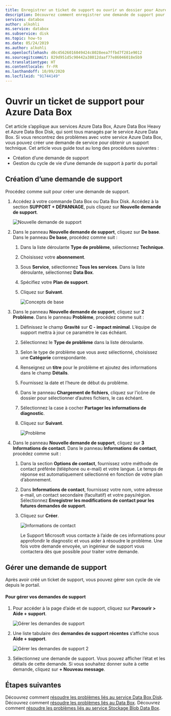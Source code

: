 ```yaml
---
title: Enregistrer un ticket de support ou ouvrir un dossier pour Azure Data Box | Microsoft Docs
description: Découvrez comment enregistrer une demande de support pour les problèmes liés à vos commandes Data Box ou Data Box Disk.
services: databox
author: alkohli
ms.service: databox
ms.subservice: disk
ms.topic: how-to
ms.date: 05/24/2019
ms.author: alkohli
ms.openlocfilehash: d0c45626016049424c8028eea7ffbd7f281e9012
ms.sourcegitcommit: 829d951d5c90442a38012daaf77e86046018e5b9
ms.translationtype: HT
ms.contentlocale: fr-FR
ms.lasthandoff: 10/09/2020
ms.locfileid: "91744149"
---
```

# <a name="open-a-support-ticket-for-azure-data-box"></a>Ouvrir un ticket de support pour Azure Data Box

Cet article s’applique aux services Azure Data Box, Azure Data Box Heavy et Azure Data Box Disk, qui sont tous managés par le service Azure Data Box. Si vous rencontrez des problèmes avec votre service Azure Data Box, vous pouvez créer une demande de service pour obtenir un support technique. Cet article vous guide tout au long des procédures suivantes :

* Création d’une demande de support
* Gestion du cycle de vie d’une demande de support à partir du portail

## <a name="create-a-support-request"></a>Création d’une demande de support

Procédez comme suit pour créer une demande de support.

1. Accédez à votre commande Data Box ou Data Box Disk. Accédez à la section **SUPPORT + DÉPANNAGE**, puis cliquez sur **Nouvelle demande de support**.

    ![Nouvelle demande de support](./media/data-box-disk-contact-microsoft-support/data-box-disk-support-request.png)

2. Dans le panneau **Nouvelle demande de support**, cliquez sur **De base**. Dans le panneau **De base**, procédez comme suit :

    1. Dans la liste déroulante **Type de problème**, sélectionnez **Technique**.
    2. Choisissez votre **abonnement**.
    3. Sous **Service**, sélectionnez **Tous les services**. Dans la liste déroulante, sélectionnez **Data Box**. 
    4. Spécifiez votre **Plan de support**.
    5. Cliquez sur **Suivant**.

        ![Concepts de base](./media/data-box-disk-contact-microsoft-support/data-box-disk-support1.png)

3. Dans le panneau **Nouvelle demande de support**, cliquez sur **2 Problème**. Dans le panneau **Problème**, procédez comme suit :

    1. Définissez le champ **Gravité** sur **C - impact minimal**. L’équipe de support mettra à jour ce paramètre le cas échéant.
    2. Sélectionnez le **Type de problème** dans la liste déroulante.
    3. Selon le type de problème que vous avez sélectionné, choisissez une **Catégorie** correspondante.
    4. Renseignez un **titre** pour le problème et ajoutez des informations dans le champ **Détails**.
    5. Fournissez la date et l’heure de début du problème.
    6. Dans le panneau **Chargement de fichiers**, cliquez sur l’icône de dossier pour sélectionner d’autres fichiers, le cas échéant.
    7. Sélectionnez la case à cocher **Partager les informations de diagnostic**.
    8. Cliquez sur **Suivant**.

       ![Problème](./media/data-box-disk-contact-microsoft-support/data-box-disk-support2.png)

4. Dans le panneau **Nouvelle demande de support**, cliquez sur **3 Informations de contact**. Dans le panneau **Informations de contact**, procédez comme suit :

   1. Dans la section **Options de contact**, fournissez votre méthode de contact préférée (téléphone ou e-mail) et votre langue. Le temps de réponse est automatiquement sélectionné en fonction de votre plan d’abonnement.
   2. Dans **Informations de contact**, fournissez votre nom, votre adresse e-mail, un contact secondaire (facultatif) et votre pays/région. Sélectionnez **Enregistrer les modifications de contact pour les futures demandes de support**.
   3. Cliquez sur **Créer**.

       ![Informations de contact](./media/data-box-disk-contact-microsoft-support/data-box-disk-support3.png)   

      Le Support Microsoft vous contacte à l’aide de ces informations pour approfondir le diagnostic et vous aider à résoudre le problème.
      Une fois votre demande envoyée, un ingénieur de support vous contactera dès que possible pour traiter votre demande.

## <a name="manage-a-support-request"></a>Gérer une demande de support

Après avoir créé un ticket de support, vous pouvez gérer son cycle de vie depuis le portail.

#### <a name="to-manage-your-support-requests"></a>Pour gérer vos demandes de support

1. Pour accéder à la page d’aide et de support, cliquez sur **Parcourir > Aide + support**.

    ![Gérer les demandes de support](./media/data-box-disk-contact-microsoft-support/data-box-disk-manage-support-ticket1.png)

2. Une liste tabulaire des **demandes de support récentes** s’affiche sous **Aide + support**.

    ![Gérer les demandes de support 2](./media/data-box-disk-contact-microsoft-support/data-box-disk-manage-support-ticket2.png)

3. Sélectionnez une demande de support. Vous pouvez afficher l’état et les détails de cette demande. Si vous souhaitez donner suite à cette demande, cliquez sur **+ Nouveau message**.

## <a name="next-steps"></a>Étapes suivantes

Découvrez comment [résoudre les problèmes liés au service Data Box Disk](data-box-disk-troubleshoot.md).
Découvrez comment [résoudre les problèmes liés au Data Box](data-box-troubleshoot.md).
Découvrez comment [résoudre les problèmes liés au service Stockage Blob Data Box](data-box-troubleshoot-rest.md).
